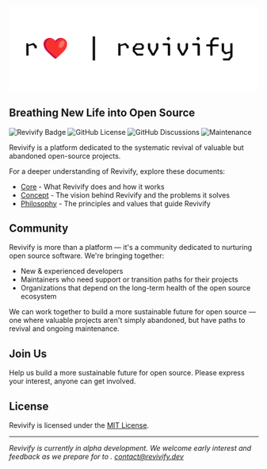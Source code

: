 ![revivify banner](banner.png)

## Breathing New Life into Open Source
![Revivify Badge](https://img.shields.io/badge/%E2%9D%A4%EF%B8%8F-r?style=flat-square&label=r&labelColor=%23FAF9F6&color=%23FAF9F6) ![GitHub License](https://img.shields.io/github/license/revivify-oss/revivify?style=flat-square&labelColor=%23FAF9F6) ![GitHub Discussions](https://img.shields.io/github/discussions/revivify-oss/revivify?style=flat-square&labelColor=%23FAF9F6) ![Maintenance](https://img.shields.io/maintenance/yes/2025?style=flat-square&labelColor=%23FAF9F6)

Revivify is a platform dedicated to the systematic revival of valuable but abandoned open-source projects. 

For a deeper understanding of Revivify, explore these documents:

- [Core](core.md) - What Revivify does and how it works
- [Concept](concept.md) - The vision behind Revivify and the problems it solves
- [Philosophy](philosophy.md) - The principles and values that guide Revivify

## Community

Revivify is more than a platform — it's a community dedicated to nurturing open source software. We're bringing together:

- New & experienced developers
- Maintainers who need support or transition paths for their projects
- Organizations that depend on the long-term health of the open source ecosystem

We can work together to build a more sustainable future for open source — one where valuable projects aren't simply abandoned, but have paths to revival and ongoing maintenance.

## Join Us

Help us build a more sustainable future for open source. Please express your interest, anyone can get involved.

## License

Revivify is licensed under the [MIT License](LICENSE).

---

*Revivify is currently in alpha development. We welcome early interest and feedback as we prepare for to . contact@revivify.dev*
